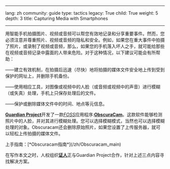 

---

lang: zh
community: guide
type: tactics
legacy: True
child: True
weight: 5
depth: 3
title: Capturing Media with Smartphones

---

用智能手机拍摄图片、视频或音频可以帮您有效地记录和分享重要事件。然而，您必须注意并尊重照片、视频或音频的隐私和安全。例如，如果您在重大事件中拍摄了照片，或录制了视频或音频，那么，如果您的手机落入坏人之手，就可能给那些在视频或音频记录中露面的人带来危险。对于这种情况，以下建议可能会有所帮助：

——建立有效机制，在拍摄后迅速（尽快）地将拍摄的媒体文件安全地上传到受到保护的网址上，并删除手机备份。

——使用相应工具，对图像或视频中的人脸（或音频或视频中的声音）进行模糊（或失真）处理，手机上只保存处理后的文件。

——保护或删除媒体文件中的时间、地点等元信息。

[**Guardian Project**](https://guardianproject.info)开发了一款[*FOSS*](/en/glossary#FOSS)应用程序:[**ObscuraCam**](https://guardianproject.info/apps/obscuracam/)。这款软件能够检测照片中的人脸，并对其进行模糊处理。您可以选择模糊模式，当然也可以选择模糊处理的对象。Obscuracam还会删除原始照片，如果您设置了上传服务器，就可以轻松上传拍摄的媒体文件。

<div class=getstarted markdown=1>
上手指南：[*Obscuracam指南*](/zh/Obscuracam_main) 
</div>

在写作本文之时，人权组织[**证人**](https://witness.org)正与Guardian Project合作，针对上述三点内容寻找解决方案。


